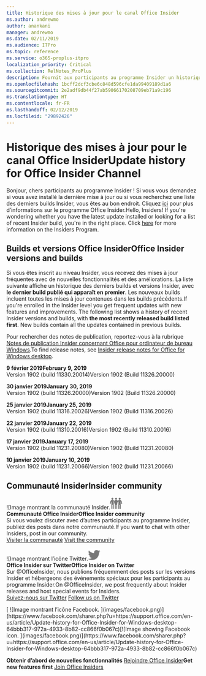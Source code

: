 ```yaml
---
title: Historique des mises à jour pour le canal Office Insider
ms.author: andrewmo
author: anankani
manager: andrewmo
ms.date: 02/11/2019
ms.audience: ITPro
ms.topic: reference
ms.service: o365-proplus-itpro
localization_priority: Critical
ms.collection: RelNotes_ProPlus
description: Fournit aux participants au programme Insider un historique des mises à jour pour les versions Canal mensuel Insider Fast pour ordinateur de bureau Windows
ms.openlocfilehash: 1bcff2dcf3cbe6c848d596cfe1da99409189d1a6
ms.sourcegitcommit: 2e2adf9db44f27ab59066170208709eb71a9c196
ms.translationtype: HT
ms.contentlocale: fr-FR
ms.lasthandoff: 02/12/2019
ms.locfileid: "29892426"
---
```

# <a name="update-history-for-office-insider-channel"></a><span data-ttu-id="dcb47-103">Historique des mises à jour pour le canal Office Insider</span><span class="sxs-lookup"><span data-stu-id="dcb47-103">Update history for Office Insider Channel</span></span>

<span data-ttu-id="dcb47-p101">Bonjour, chers participants au programme Insider ! Si vous vous demandez si vous avez installé la dernière mise à jour ou si vous recherchez une liste des derniers builds Insider, vous êtes au bon endroit. Cliquez [ici](https://insider.office.com/) pour plus d’informations sur le programme Office Insider.</span><span class="sxs-lookup"><span data-stu-id="dcb47-p101">Hello, Insiders! If you're wondering whether you have the latest update installed or looking for a list of recent Insider build, you're in the right place. Click [here](https://insider.office.com/) for more information on the Insiders Program.</span></span>

## <a name="office-insider-versions-and-builds"></a><span data-ttu-id="dcb47-107">Builds et versions Office Insider</span><span class="sxs-lookup"><span data-stu-id="dcb47-107">Office Insider versions and builds</span></span>

<span data-ttu-id="dcb47-p102">Si vous êtes inscrit au niveau Insider, vous recevez des mises à jour fréquentes avec de nouvelles fonctionnalités et des améliorations. La liste suivante affiche un historique des derniers builds et versions Insider, avec **le dernier build publié qui apparaît en premier**. Les nouveaux builds incluent toutes les mises à jour contenues dans les builds précédents.</span><span class="sxs-lookup"><span data-stu-id="dcb47-p102">If you're enrolled in the Insider level you get frequent updates with new features and improvements. The following list shows a history of recent Insider versions and builds, with **the most recently released build listed first**. New builds contain all the updates contained in previous builds.</span></span> 

<span data-ttu-id="dcb47-111">Pour rechercher des notes de publication, reportez-vous à la rubrique [Notes de publication Insider concernant Office pour ordinateur de bureau Windows](https://support.office.com/fr-FR/article/insider-release-notes-for-office-for-windows-desktop-523b3d33-8f46-4c79-b427-fdcf40c0b433).</span><span class="sxs-lookup"><span data-stu-id="dcb47-111">To find release notes, see [Insider release notes for Office for Windows desktop](https://support.office.com/fr-FR/article/insider-release-notes-for-office-for-windows-desktop-523b3d33-8f46-4c79-b427-fdcf40c0b433).</span></span>

<span data-ttu-id="dcb47-112">**9 février 2019**</span><span class="sxs-lookup"><span data-stu-id="dcb47-112">**February 9, 2019**</span></span><br/> <span data-ttu-id="dcb47-113">Version 1902 (build 11330.20014)</span><span class="sxs-lookup"><span data-stu-id="dcb47-113">Version 1902 (Build 11326.20000)</span></span><br/> 

<span data-ttu-id="dcb47-114">**30 janvier 2019**</span><span class="sxs-lookup"><span data-stu-id="dcb47-114">**January 30, 2019**</span></span><br/> <span data-ttu-id="dcb47-115">Version 1902 (build 11326.20000)</span><span class="sxs-lookup"><span data-stu-id="dcb47-115">Version 1902 (Build 11326.20000)</span></span><br/> 

<span data-ttu-id="dcb47-116">**25 janvier 2019**</span><span class="sxs-lookup"><span data-stu-id="dcb47-116">**January 25, 2019**</span></span><br/> <span data-ttu-id="dcb47-117">Version 1902 (build 11316.20026)</span><span class="sxs-lookup"><span data-stu-id="dcb47-117">Version 1902 (Build 11316.20026)</span></span><br/> 

<span data-ttu-id="dcb47-118">**22 janvier 2019**</span><span class="sxs-lookup"><span data-stu-id="dcb47-118">**January 22, 2019**</span></span><br/> <span data-ttu-id="dcb47-119">Version 1902 (build 11310.20016)</span><span class="sxs-lookup"><span data-stu-id="dcb47-119">Version 1902 (Build 11310.20016)</span></span><br/> 

<span data-ttu-id="dcb47-120">**17 janvier 2019**</span><span class="sxs-lookup"><span data-stu-id="dcb47-120">**January 17, 2019**</span></span><br/> <span data-ttu-id="dcb47-121">Version 1902 (build 11231.20080)</span><span class="sxs-lookup"><span data-stu-id="dcb47-121">Version 1902 (Build 11231.20080)</span></span><br/>

<span data-ttu-id="dcb47-122">**10 janvier 2019**</span><span class="sxs-lookup"><span data-stu-id="dcb47-122">**January 10, 2019**</span></span><br/> <span data-ttu-id="dcb47-123">Version 1902 (build 11231.20066)</span><span class="sxs-lookup"><span data-stu-id="dcb47-123">Version 1902 (build 11231.20066)</span></span><br/> 


## <a name="insider-community"></a><span data-ttu-id="dcb47-124">Communauté Insider</span><span class="sxs-lookup"><span data-stu-id="dcb47-124">Insider community</span></span>

<span data-ttu-id="dcb47-125">![Image montrant la communauté Insider.</span><span class="sxs-lookup"><span data-stu-id="dcb47-125">![Image showing insider community.</span></span> ](images/insidercommunity.png) <br/>
<span data-ttu-id="dcb47-126">**Communauté Office Insider**</span><span class="sxs-lookup"><span data-stu-id="dcb47-126">**Office Insider community**</span></span><br/> <span data-ttu-id="dcb47-127">Si vous voulez discuter avec d’autres participants au programme Insider, publiez des posts dans notre communauté.</span><span class="sxs-lookup"><span data-stu-id="dcb47-127">If you want to chat with other Insiders, post in our community.</span></span><br/><span data-ttu-id="dcb47-128"> 
[Visiter la communauté](https://go.microsoft.com/fwlink/?linkid=843493)</span><span class="sxs-lookup"><span data-stu-id="dcb47-128"> 
[Visit the community](https://go.microsoft.com/fwlink/?linkid=843493)</span></span><br/> 

<span data-ttu-id="dcb47-129">![Image montrant l’icône Twitter.</span><span class="sxs-lookup"><span data-stu-id="dcb47-129">![Image showing twitter icon.</span></span> ](images/twitter.png)<br/>
<span data-ttu-id="dcb47-130">**Office Insider sur Twitter**</span><span class="sxs-lookup"><span data-stu-id="dcb47-130">**Office Insider on Twitter**</span></span><br/> <span data-ttu-id="dcb47-131">Sur @OfficeInsider, nous publions fréquemment des posts sur les versions Insider et hébergeons des événements spéciaux pour les participants au programme Insider.</span><span class="sxs-lookup"><span data-stu-id="dcb47-131">On @OfficeInsider, we post frequently about Insider releases and host special events for Insiders.</span></span><br/><span data-ttu-id="dcb47-132"> 
[Suivez-nous sur Twitter](https://go.microsoft.com/fwlink/?linkid=717717)</span><span class="sxs-lookup"><span data-stu-id="dcb47-132"> 
[Follow us on Twitter](https://go.microsoft.com/fwlink/?linkid=717717)</span></span><br/> 

<span data-ttu-id="dcb47-133">
  [
  ![Image montrant l’icône Facebook. ](images/facebook.png)](https://www.facebook.com/sharer.php?u=https://support.office.com/en-us/article/Update-history-for-Office-Insider-for-Windows-desktop-64bbb317-972a-4933-8b82-cc866f0b067c)</span><span class="sxs-lookup"><span data-stu-id="dcb47-133">[![Image showing Facebook icon. ](images/facebook.png)](https://www.facebook.com/sharer.php?u=https://support.office.com/en-us/article/Update-history-for-Office-Insider-for-Windows-desktop-64bbb317-972a-4933-8b82-cc866f0b067c)</span></span>


<span data-ttu-id="dcb47-134">**Obtenir d’abord de nouvelles fonctionnalités**
[Rejoindre Office Insider](https://insider.office.com/)</span><span class="sxs-lookup"><span data-stu-id="dcb47-134">**Get new features first**
[Join Office Insiders](https://insider.office.com/)</span></span>